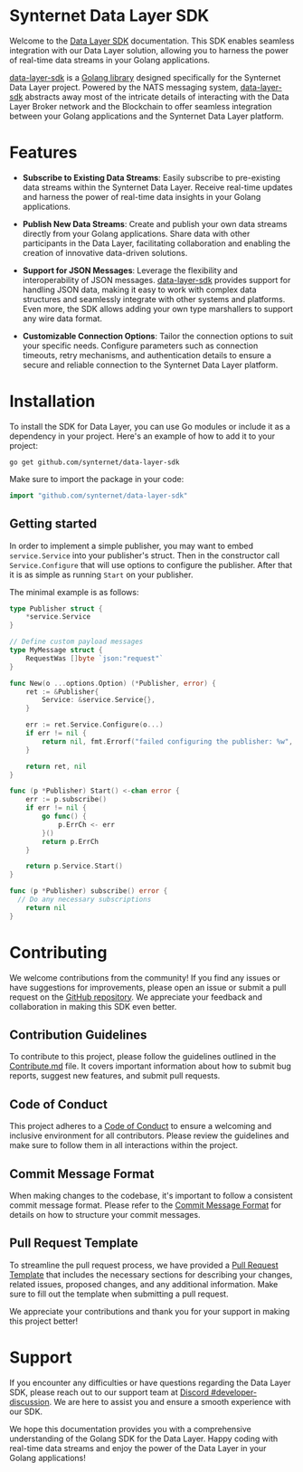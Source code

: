 # Synternet Data Layer SDK

Welcome to the [Data Layer SDK](https://github.com/Synternet/data-layer-sdk) documentation. This SDK enables seamless integration with our Data Layer solution, allowing you to harness the power of real-time data streams in your Golang applications.

[data-layer-sdk](https://github.com/Synternet/data-layer-sdk) is a [Golang library](https://github.com/Synternet/data-layer-sdk) designed specifically for the Synternet Data Layer project. Powered by the NATS messaging system, [data-layer-sdk](https://github.com/Synternet/data-layer-sdk) abstracts away most of the intricate details of interacting
with the Data Layer Broker network and the Blockchain to offer seamless integration between your Golang applications and the Synternet Data Layer platform.

# Features

- **Subscribe to Existing Data Streams**: Easily subscribe to pre-existing data streams within the Synternet Data Layer. Receive real-time updates and harness the power of real-time data insights in your Golang applications.

- **Publish New Data Streams**: Create and publish your own data streams directly from your Golang applications. Share data with other participants in the Data Layer, facilitating collaboration and enabling the creation of innovative data-driven solutions.

- **Support for JSON Messages**: Leverage the flexibility and interoperability of JSON messages. [data-layer-sdk](https://github.com/Synternet/data-layer-sdk) provides support for handling JSON data, making it easy to work with complex data structures and seamlessly integrate with other systems and platforms. Even more, the SDK allows adding your own type marshallers to support any wire data format.

- **Customizable Connection Options**: Tailor the connection options to suit your specific needs. Configure parameters such as connection timeouts, retry mechanisms, and authentication details to ensure a secure and reliable connection to the Synternet Data Layer platform.

# Installation

To install the SDK for Data Layer, you can use Go modules or include it as a dependency in your project. Here's an example of how to add it to your project:

```shell
go get github.com/synternet/data-layer-sdk
```

Make sure to import the package in your code:

```go
import "github.com/synternet/data-layer-sdk"
```

## Getting started
In order to implement a simple publisher, you may want to embed `service.Service` into your publisher's struct.
Then in the constructor call `Service.Configure` that will use options to configure the publisher.
After that it is as simple as running `Start` on your publisher.

The minimal example is as follows:

```go
type Publisher struct {
	*service.Service
}

// Define custom payload messages
type MyMessage struct {
	RequestWas []byte `json:"request"`
}

func New(o ...options.Option) (*Publisher, error) {
	ret := &Publisher{
		Service: &service.Service{},
	}

	err := ret.Service.Configure(o...)
	if err != nil {
		return nil, fmt.Errorf("failed configuring the publisher: %w", err)
	}

	return ret, nil
}

func (p *Publisher) Start() <-chan error {
	err := p.subscribe()
	if err != nil {
		go func() {
			p.ErrCh <- err
		}()
		return p.ErrCh
	}

	return p.Service.Start()
}

func (p *Publisher) subscribe() error {
  // Do any necessary subscriptions
	return nil
}
```

# Contributing

We welcome contributions from the community! If you find any issues or have suggestions for improvements, please open an issue or submit a pull request on the [GitHub repository](https://github.com/Synternet/data-layer-sdk). We appreciate your feedback and collaboration in making this SDK even better.

## Contribution Guidelines

To contribute to this project, please follow the guidelines outlined in the [Contribute.md](CONTRIBUTE.md) file. It covers important information about how to submit bug reports, suggest new features, and submit pull requests.

## Code of Conduct
This project adheres to a [Code of Conduct](CODE-OF-CONDUCT.md) to ensure a welcoming and inclusive environment for all contributors. Please review the guidelines and make sure to follow them in all interactions within the project.

## Commit Message Format
When making changes to the codebase, it's important to follow a consistent commit message format. Please refer to the [Commit Message Format](commit-template.md) for details on how to structure your commit messages.

## Pull Request Template
To streamline the pull request process, we have provided a [Pull Request Template](pull-request-template.md) that includes the necessary sections for describing your changes, related issues, proposed changes, and any additional information. Make sure to fill out the template when submitting a pull request.

We appreciate your contributions and thank you for your support in making this project better!

# Support

If you encounter any difficulties or have questions regarding the Data Layer SDK, please reach out to our support team at [Discord #developer-discussion](https://discord.com/channels/503896258881126401/1125658694399561738). We are here to assist you and ensure a smooth experience with our SDK.

We hope this documentation provides you with a comprehensive understanding of the Golang SDK for the Data Layer. Happy coding with real-time data streams and enjoy the power of the Data Layer in your Golang applications!
